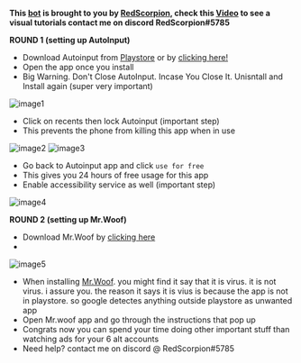 **This [**bot**](https://github.com/capRS/mrwoof/) is brought to you by [**RedScorpion**](https://www.youtube.com/channel/UCldtxjrCMtRHJzCUuA8b3kw), check this [**Video**](https://www.youtube.com/watch?v=g7m6EBFWzKM) to see a visual tutorials contact me on discord RedScorpion#5785**

**ROUND 1 (setting up AutoInput)**
* Download Autoinput from [Playstore](https://play.google.com/store/apps/details?id=com.joaomgcd.autoinput) or by [clicking here!](https://drive.google.com/file/d/1nraHmTzsEQM1nddiqRwO9AR-6jYJKxbV/view?usp=sharing)
* Open the app once you install
* Big Warning. Don't Close AutoInput. Incase You Close It. Unisntall and Install again (super very important)

![image1](https://i.imgur.com/l3oY7cW.png)

* Click on recents then lock Autoinput (important step)
* This prevents the phone from killing this app when in use

![image2](https://i.imgur.com/vkSNXIg.png)
![image3](https://i.imgur.com/joBTbv8.jpg)

* Go back to Autoinput app and click ```use for free```
* This gives you 24 hours of free usage for this app
* Enable accessibility service as well (important step)

![image4](https://i.imgur.com/fyiYVrV.jpg)

**ROUND 2 (setting up Mr.Woof)**

* Download Mr.Woof by [clicking here]()
* 
![image5](https://i.imgur.com/I8Rd5n4.png)

* When installing [Mr.Woof](https://drive.google.com/file/d/1iR8BdTB3XtaJ2Bp8t3PulWyMJkcNGIIO/view?usp=sharing). you might find it say that it is virus. it is not virus. i assure you. the reason it says it is vius is because the app is not in playstore. so google detectes anything outside playstore as unwanted app
* Open Mr.woof app and go through the instructions that pop up
* Congrats now you can spend your time doing other important stuff than watching ads for your 6 alt accounts
* Need help? contact me on discord @ RedScorpion#5785

